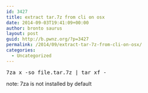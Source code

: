 ```yaml
---
id: 3427
title: extract tar.7z from cli on osx
date: 2014-09-03T19:41:09+00:00
author: bronto saurus
layout: post
guid: http://b.pwnz.org/?p=3427
permalink: /2014/09/extract-tar-7z-from-cli-on-osx/
categories:
  - Uncategorized
---
```

<pre>7za x -so file.tar.7z | tar xf -</pre>

note: 7za is not installed by default